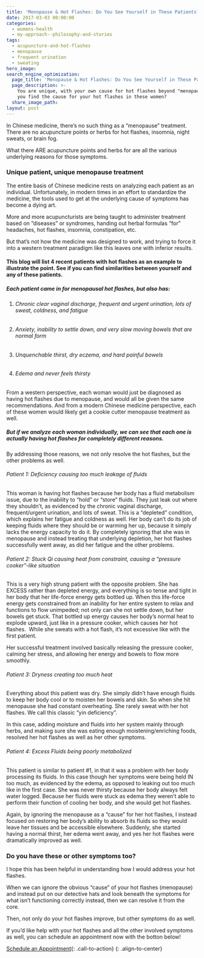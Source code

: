 ```yaml
---
title: 'Menopause & Hot Flashes: Do You See Yourself in These Patients?'
date: 2017-03-03 00:00:00
categories:
  - womens-health
  - my-approach--philosophy-and-stories
tags:
  - acupuncture-and-hot-flashes
  - menopause
  - frequent urination
  - sweating
hero_image:
search_engine_optimization:
  page_title: 'Menopause & Hot Flashes: Do You See Yourself in These Patients?'
  page_description: >-
    You are unique, with your own cause for hot flashes beyond "menopause". Can
    you find the cause for your hot flashes in these women?
  share_image_path:
layout: post
---
```


In Chinese medicine, there’s no such thing as a “menopause” treatment. There are no acupuncture points or herbs for hot flashes, insomnia, night sweats, or brain fog.

What there ARE acupuncture points and herbs for are all the various underlying reasons for those symptoms.

### Unique patient, unique menopause treatment

The entire basis of Chinese medicine rests on analyzing each patient as an individual. Unfortunately, in modern times in an effort to standardize the medicine, the tools used to get at the underlying cause of symptoms has become a dying art.

More and more acupuncturists are being taught to administer treatment based on “diseases” or syndromes, handing out herbal formulas “for” headaches, hot flashes, insomnia, constipation, etc.

But that’s not how the medicine was designed to work, and trying to force it into a western treatment paradigm like this leaves one with inferior results.

#### This blog will list 4 recent patients with hot flashes as an example to illustrate the point. See if you can find similarities between yourself and any of these patients.

##### Each patient came in for menopausal hot flashes, but also has:

1. ###### Chronic clear vaginal discharge, frequent and urgent urination, lots of sweat, coldness, and fatigue
2. ###### Anxiety, inability to settle down, and very slow moving bowels that are normal form
3. ###### Unquenchable thirst, dry eczema, and hard painful bowels
4. ###### Edema and never feels thirsty

From a western perspective, each woman would just be diagnosed as having hot flashes due to menopause, and would all be given the same recommendations. And from a modern Chinese medicine perspective, each of these women would likely get a cookie cutter menopause treatment as well.

##### But if we analyze each woman individually, we can see that each one is actually having hot flashes for completely different reasons.

By addressing those reasons, we not only resolve the hot flashes, but the other problems as well.

###### Patient 1: Deficiency causing too much leakage of fluids

This woman is having hot flashes because her body has a fluid metabolism issue, due to the inability to “hold” or “store” fluids. They just leak out where they shouldn’t, as evidenced by the chronic vaginal discharge, frequent/urgent urination, and lots of sweat. This is a “depleted” condition, which explains her fatigue and coldness as well. Her body can’t do its job of keeping fluids where they should be or warming her up, because it simply lacks the energy capacity to do it. By completely ignoring that she was in menopause and instead treating that underlying depletion, her hot flashes successfully went away, as did her fatigue and the other problems.

###### Patient 2: Stuck Qi causing heat from constraint, causing a “pressure cooker”-like situation

This is a very high strung patient with the opposite problem. She has EXCESS rather than depleted energy, and everything is so tense and tight in her body that her life-force energy gets bottled up. When this life-force energy gets constrained from an inability for her entire system to relax and functions to flow unimpeded; not only can she not settle down, but her bowels get stuck. That bottled up energy causes her body’s normal heat to explode upward, just like in a pressure cooker, which causes her hot flashes. &nbsp;While she sweats with a hot flash, it’s not excessive like with the first patient.

Her successful treatment involved basically releasing the pressure cooker, calming her stress, and allowing her energy and bowels to flow more smoothly.

###### Patient 3: Dryness creating too much heat

Everything about this patient was dry. She simply didn’t have enough fluids to keep her body cool or to moisten her bowels and skin. So when she hit menopause she had constant overheating. She rarely sweat with her hot flashes. We call this classic “yin deficiency”.

In this case, adding moisture and fluids into her system mainly through herbs, and making sure she was eating enough moistening/enriching foods, resolved her hot flashes as well as her other symptoms. &nbsp;

###### Patient 4: Excess Fluids being poorly metabolized

This patient is similar to patient #1, in that it was a problem with her body processing its fluids. In this case though her symptoms were being held IN too much, as evidenced by the edema, as opposed to leaking out too much like in the first case. She was never thirsty because her body always felt water logged. Because her fluids were stuck as edema they weren’t able to perform their function of cooling her body, and she would get hot flashes.

Again, by ignoring the menopause as a “cause” for her hot flashes, I instead focused on restoring her body’s ability to absorb its fluids so they would leave her tissues and be accessible elsewhere. Suddenly, she started having a normal thirst, her edema went away, and yes her hot flashes were dramatically improved as well.

### Do you have these or other symptoms too?

I hope this has been helpful in understanding how I would address your hot flashes.

When we can ignore the obvious “cause” of your hot flashes (menopause) and instead put on our detective hats and look beneath the symptoms for what isn’t functioning correctly instead, then we can resolve it from the core.

Then, not only do your hot flashes improve, but other symptoms do as well.

If you’d like help with your hot flashes and all the other involved symptoms as well, you can schedule an appointment now with the botton below!

[Schedule an Appointment](/services-offered/){: .call-to-action}
{: .align-to-center}